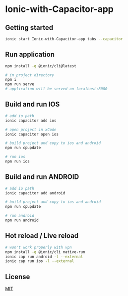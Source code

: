 # Ionic-with-Capacitor-app

## Getting started

```bash
ionic start Ionic-with-Capacitor-app tabs --capacitor
```

## Run application

```bash
npm install -g @ionic/cli@latest

# in project directory
npm i
npm run serve
# application will be served on localhost:8080
```

## Build and run IOS

```bash
# add io path
ionic capacitor add ios

# open project in xCode
ionic capacitor open ios

# build project and copy to ios and android
npm run cpupdate

# run ios
npm run ios
```

## Build and run ANDROID

```bash
# add io path
ionic capacitor add android

# build project and copy to ios and android
npm run cpupdate

# run android
npm run android
```

## Hot reload / Live reload

```bash
# won't work properly with vpn
npm install -g @ionic/cli native-run
ionic cap run android -l --external
ionic cap run ios -l --external
```

## License

[MIT](https://choosealicense.com/licenses/mit/)
